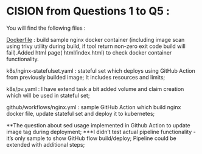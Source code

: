 # CISION from Questions 1 to Q5 :

You will find the following files : 

[Dockerfile](https://github.com/serkan-usta/CISION_Q1_Q5/blob/main/Dockerfile) : build sample nginx docker container (including image scan using trivy utility during build, if tool return non-zero exit code build will fail).Added html page( html/index.html) to check docker container functionality.

k8s/nginx-statefulset.yaml : stateful set which deploys using GitHub Action from previously builded image; It includes resources and limits;

k8s/pv.yaml : I have extend task a bit added volume and claim creation which will be used in stateful set;

github/workflows/nginx.yml : sample GitHub Action which build nginx docker file, update stateful set and deploy it to kubernetes;

**The question about sed usage implemented in Github Action to update image tag during deployment;
***I didn’t test actual pipeline functionality - it’s only sample to show GitHub flow build/deploy; Pipeline could be extended with additional steps;
